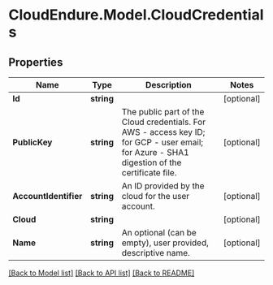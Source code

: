 # CloudEndure.Model.CloudCredentials
## Properties

Name | Type | Description | Notes
------------ | ------------- | ------------- | -------------
**Id** | **string** |  | [optional] 
**PublicKey** | **string** | The public part of the Cloud credentials. For AWS - access key ID; for GCP - user email; for Azure - SHA1 digestion of the certificate file.  | [optional] 
**AccountIdentifier** | **string** | An ID provided by the cloud for the user account. | [optional] 
**Cloud** | **string** |  | [optional] 
**Name** | **string** | An optional (can be empty), user provided, descriptive name. | [optional] 

[[Back to Model list]](../README.md#documentation-for-models) [[Back to API list]](../README.md#documentation-for-api-endpoints) [[Back to README]](../README.md)

